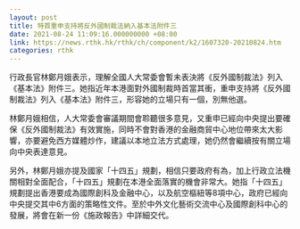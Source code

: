 ```yaml
---
layout: post
title: 特首重申支持將反外國制裁法納入基本法附件三
date: 2021-08-24 11:09:16.000000000 +08:00
link: https://news.rthk.hk/rthk/ch/component/k2/1607320-20210824.htm
categories: rthk
---
```


行政長官林鄭月娥表示，理解全國人大常委會暫未表決將《反外國制裁法》列入《基本法》附件三。她指近年本港面對外國制裁時首當其衝，重申支持將《反外國制裁法》列入《基本法》附件三，形容她的立場只有一個，別無他選。

林鄭月娥相信，人大常委會審議期間會聆聽很多意見，又重申已經向中央提出要確保《反外國制裁法》有效實施，同時不會對香港的金融商貿中心地位帶來太大影響，亦要避免西方媒體炒作，建議以本地立法方式處理，她仍然會繼續按有關立場向中央表達意見。

另外，林鄭月娥亦提及國家「十四五」規劃，相信只要政府有為，加上行政立法機關相對全面配合，「十四五」規劃在本港全面落實的機會非常大。她指「十四五」規劃提出香港要成為國際創科及金融中心，以及航空樞紐等8項中心，政府已經向中央提交其中6方面的策略性文件。至於中外文化藝術交流中心及國際創科中心的發展，將會在新一份《施政報告》中詳細交代。
